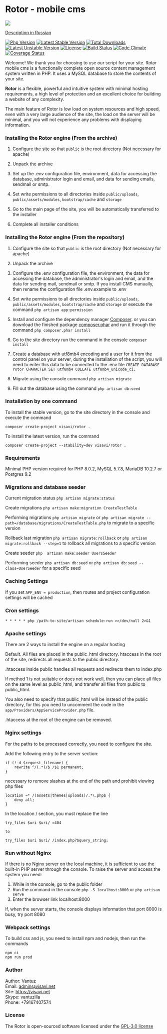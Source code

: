 Rotor - mobile cms
=========

![](/public/assets/img/images/logo.png)  

[Description in Russian](https://github.com/visavi/rotor/blob/master/readme_ru.md)

[![Php Version](https://img.shields.io/packagist/php-v/visavi/rotor)](https://php.net)
[![Latest Stable Version](https://poser.pugx.org/visavi/rotor/v/stable)](https://packagist.org/packages/visavi/rotor)
[![Total Downloads](https://poser.pugx.org/visavi/rotor/downloads)](https://packagist.org/packages/visavi/rotor)
[![Latest Unstable Version](https://poser.pugx.org/visavi/rotor/v/unstable)](https://packagist.org/packages/visavi/rotor)
[![License](https://poser.pugx.org/visavi/rotor/license)](https://packagist.org/packages/visavi/rotor)
[![Build Status](https://www.travis-ci.com/visavi/rotor.svg?branch=master)](https://www.travis-ci.com/github/visavi/rotor)
[![Code Climate](https://codeclimate.com/github/visavi/rotor/badges/gpa.svg)](https://codeclimate.com/github/visavi/rotor)
[![Coverage Status](https://coveralls.io/repos/github/visavi/rotor/badge.svg?branch=master)](https://coveralls.io/github/visavi/rotor?branch=master)

Welcome!
We thank you for choosing to use our script for your site. Rotor mobile cms is a functionally complete open source content management system written in PHP. It uses a MySQL database to store the contents of your site.

**Rotor** is a flexible, powerful and intuitive system with minimal hosting requirements, a high level of protection and an excellent choice for building a website of any complexity.

The main feature of Rotor is low load on system resources and high speed, even with a very large audience of the site, the load on the server will be minimal, and you will not experience any problems with displaying information.

### Installing the Rotor engine (From the archive)

1. Configure the site so that `public` is the root directory (Not necessary for apache)

2. Unpack the archive

3. Set up the .env configuration file, environment, data for accessing the database, administrator login and email, and data for sending emails, sendmail or smtp.

4. Set write permissions to all directories inside `public/uploads`, `public/assets/modules`, `bootstrap/cache` and `storage`

5. Go to the main page of the site, you will be automatically transferred to the installer

6. Complete all installer conditions

### Installing the Rotor engine (From the repository)

1. Configure the site so that `public` is the root directory (Not necessary for apache)

2. Unpack the archive

3. Configure the .env configuration file, the environment, the data for accessing the database, the administrator's login and email, and the data for sending mail, sendmail or smtp. If you install CMS manually, then rename the configuration file .env.example to .env

4. Set write permissions to all directories inside `public/uploads`, `public/assets/modules`, `bootstrap/cache` and `storage` or execute the command `php artisan app:permission`

5. Install and configure the dependency manager [Composer](https://getcomposer.org).
   or you can download the finished package
    [composer.phar](https://getcomposer.org/composer.phar)
    and run it through the command
   `php composer.phar install`

6. Go to the site directory run the command in the console `composer install`

7. Create a database with utf8mb4 encoding and a user for it from the control panel on your server, during the installation of the script, you will need to enter this data to be connected to the .env file
`CREATE DATABASE rotor CHARACTER SET utf8mb4 COLLATE utf8mb4_unicode_ci;`  
   
8. Migrate using the console command `php artisan migrate`

9. Fill out the database using the command `php artisan db:seed`

### Installation by one command
To install the stable version, go to the site directory in the console and execute the command
```
composer create-project visavi/rotor .
```

To install the latest version, run the command
```
composer create-project --stability=dev visavi/rotor .
```

### Requirements

Minimal PHP version required for PHP 8.0.2, MySQL 5.7.8, MariaDB 10.2.7 or Postgres 9.2

### Migrations and database seeder

Current migration status `php artisan migrate:status`

Create migrations `php artisan make:migration CreateTestTable`

Performing migrations `php artisan migrate` or `php artisan migrate --path=/database/migrations/CreateTestTable.php` to migrate to a specific version

Rollback last migration `php artisan migrate:rollback` or `php artisan migrate:rollback --step=1` to rollback all migrations to a specific version

Create seeder `php 
artisan make:seeder UsersSeeder`

Performing seeder `php artisan db:seed` or `php artisan db:seed --class=UserSeeder` for a specific seed

### Caching Settings

If you set `APP_ENV = production`, then routes and project configuration settings will be cached

### Cron settings

```
* * * * * php /path-to-site/artisan schedule:run >>/dev/null 2>&1
```

### Apache settings

There are 2 ways to install the engine on a regular hosting

Default. All files are placed in the public_html directory. htaccess in the root of the site, redirects all requests to the public directory.

.htaccess inside public handles all requests and redirects them to index.php

If method 1 is not suitable or does not work well, then you can place all files on the same level as public_html, and transfer all files from public to public_html.

You also need to specify that public_html will be instead of the public directory, for this you need to uncomment the code in the `app/Providers/AppServiceProvider.php` file.

.htaccess at the root of the engine can be removed.

### Nginx settings

For the paths to be processed correctly, you need to configure the site.

Add the following entry to the server section:

```
if (!-d $request_filename) {
    rewrite ^/(.*)/$ /$1 permanent;
}

```
necessary to remove slashes at the end of the path and prohibit viewing php files

```
location ~* /(assets|themes|uploads)/.*\.php$ {
    deny all;
}
```
In the location / section, you must replace the line

```
try_files $uri $uri/ =404

to

try_files $uri $uri/ /index.php?$query_string;
```

### Run without Nginx

If there is no Nginx server on the local machine, it is sufficient to use the built-in PHP server through the console. To raise the server and access the system you need:

1. While in the console, go to the public folder
2. Run the command in the console `php -S localhost:8000` or `php artisan serve`
3. Enter the browser link localhost:8000

If, when the server starts, the console displays information that port 8000 is busy, try port 8080

### Webpack settings

To build css and js, you need to install npm and nodejs, then run the commands
```
npm ci
npm run prod
```

### Author
Author: Vantuz  
Email: admin@visavi.net  
Site: https://visavi.net  
Skype: vantuzilla  
Phone: +79167407574  

### License

The Rotor is open-sourced software licensed under the [GPL-3.0 license](http://opensource.org/licenses/GPL-3.0)
